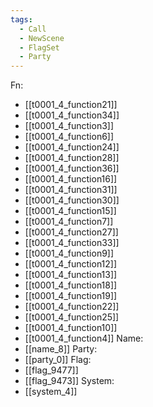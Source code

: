 ```yaml
---
tags:
  - Call
  - NewScene
  - FlagSet
  - Party
---
```

Fn:
- [[t0001_4_function21]]
- [[t0001_4_function34]]
- [[t0001_4_function3]]
- [[t0001_4_function6]]
- [[t0001_4_function24]]
- [[t0001_4_function28]]
- [[t0001_4_function36]]
- [[t0001_4_function16]]
- [[t0001_4_function31]]
- [[t0001_4_function30]]
- [[t0001_4_function15]]
- [[t0001_4_function7]]
- [[t0001_4_function27]]
- [[t0001_4_function33]]
- [[t0001_4_function9]]
- [[t0001_4_function12]]
- [[t0001_4_function13]]
- [[t0001_4_function18]]
- [[t0001_4_function19]]
- [[t0001_4_function22]]
- [[t0001_4_function25]]
- [[t0001_4_function10]]
- [[t0001_4_function4]]
Name:
- [[name_8]]
Party:
- [[party_0]]
Flag:
- [[flag_9477]]
- [[flag_9473]]
System:
- [[system_4]]
